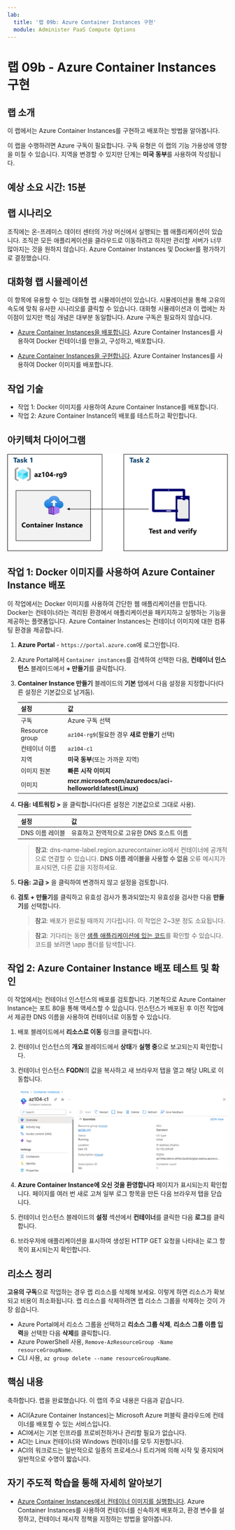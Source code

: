 ```yaml
---
lab:
  title: '랩 09b: Azure Container Instances 구현'
  module: Administer PaaS Compute Options
---
```


# 랩 09b - Azure Container Instances 구현

## 랩 소개

이 랩에서는 Azure Container Instances를 구현하고 배포하는 방법을 알아봅니다.

이 랩을 수행하려면 Azure 구독이 필요합니다. 구독 유형은 이 랩의 기능 가용성에 영향을 미칠 수 있습니다. 지역을 변경할 수 있지만 단계는 **미국 동부**를 사용하여 작성됩니다.

## 예상 소요 시간: 15분

## 랩 시나리오

조직에는 온-프레미스 데이터 센터의 가상 머신에서 실행되는 웹 애플리케이션이 있습니다. 조직은 모든 애플리케이션을 클라우드로 이동하려고 하지만 관리할 서버가 너무 많아지는 것을 원하지 않습니다. Azure Container Instances 및 Docker를 평가하기로 결정했습니다. 
## 대화형 랩 시뮬레이션

이 항목에 유용할 수 있는 대화형 랩 시뮬레이션이 있습니다. 시뮬레이션을 통해 고유의 속도에 맞춰 유사한 시나리오를 클릭할 수 있습니다. 대화형 시뮬레이션과 이 랩에는 차이점이 있지만 핵심 개념은 대부분 동일합니다. Azure 구독은 필요하지 않습니다.

+ [Azure Container Instances을 배포합니다](https://mslearn.cloudguides.com/en-us/guides/AZ-900%20Exam%20Guide%20-%20Azure%20Fundamentals%20Exercise%203). Azure Container Instances를 사용하여 Docker 컨테이너를 만들고, 구성하고, 배포합니다.
  
+ [Azure Container Instances을 구현합니다](https://mslabs.cloudguides.com/guides/AZ-104%20Exam%20Guide%20-%20Microsoft%20Azure%20Administrator%20Exercise%2014).  Azure Container Instances를 사용하여 Docker 이미지를 배포합니다. 

## 작업 기술

- 작업 1: Docker 이미지를 사용하여 Azure Container Instance를 배포합니다.
- 작업 2: Azure Container Instance의 배포를 테스트하고 확인합니다.


## 아키텍처 다이어그램

![작업 다이어그램.](../media/az104-lab09b-aci-architecture.png)

## 작업 1: Docker 이미지를 사용하여 Azure Container Instance 배포

이 작업에서는 Docker 이미지를 사용하여 간단한 웹 애플리케이션을 만듭니다. Docker는 컨테이너라는 격리된 환경에서 애플리케이션을 패키지하고 실행하는 기능을 제공하는 플랫폼입니다. Azure Container Instances는 컨테이너 이미지에 대한 컴퓨팅 환경을 제공합니다.

1. **Azure Portal** - `https://portal.azure.com`에 로그인합니다.

1. Azure Portal에서 `Container instances`를 검색하여 선택한 다음, **컨테이너 인스턴스** 블레이드에서 **+ 만들기**를 클릭합니다.

1. **Container Instance 만들기** 블레이드의 **기본** 탭에서 다음 설정을 지정합니다(다른 설정은 기본값으로 남겨둠).

    | 설정 | 값 |
    | ---- | ---- |
    | 구독 | Azure 구독 선택 |
    | Resource group | `az104-rg9`(필요한 경우 **새로 만들기** 선택) |
    | 컨테이너 이름 | `az104-c1` |
    | 지역 | **미국 동부**(또는 가까운 지역)|
    | 이미지 원본 | **빠른 시작 이미지** |
    | 이미지 | **mcr.microsoft.com/azuredocs/aci-helloworld:latest(Linux)** |

1. **다음: 네트워킹 >** 을 클릭합니다(다른 설정은 기본값으로 그대로 사용).

    | 설정 | 값 |
    | --- | --- |
    | DNS 이름 레이블 | 유효하고 전역적으로 고유한 DNS 호스트 이름 |

    >**참고**: dns-name-label.region.azurecontainer.io에서 컨테이너에 공개적으로 연결할 수 있습니다. **DNS 이름 레이블을 사용할 수 없음** 오류 메시지가 표시되면, 다른 값을 지정하세요.

1. **다음: 고급 >** 을 클릭하여 변경하지 않고 설정을 검토합니다.

 1. **검토 + 만들기**를 클릭하고 유효성 검사가 통과되었는지 유효성을 검사한 다음 **만들기**를 선택합니다.

    >**참고**: 배포가 완료될 때까지 기다립니다. 이 작업은 2~3분 정도 소요됩니다.

    >**참고**: 기다리는 동안 [샘플 애플리케이션에 있는 코드](https://github.com/Azure-Samples/aci-helloworld)를 확인할 수 있습니다. 코드를 보려면 \\app 폴더를 탐색합니다.

## 작업 2: Azure Container Instance 배포 테스트 및 확인 

이 작업에서는 컨테이너 인스턴스의 배포를 검토합니다. 기본적으로 Azure Container Instance는 포트 80을 통해 액세스할 수 있습니다. 인스턴스가 배포된 후 이전 작업에서 제공한 DNS 이름을 사용하여 컨테이너로 이동할 수 있습니다.

1. 배포 블레이드에서 **리소스로 이동** 링크를 클릭합니다.

1. 컨테이너 인스턴스의 **개요** 블레이드에서 **상태**가 **실행 중**으로 보고되는지 확인합니다.

1. 컨테이너 인스턴스 **FQDN**의 값을 복사하고 새 브라우저 탭을 열고 해당 URL로 이동합니다.

     ![포털의 ACI 개요 페이지 스크린샷](../media/az104-lab09b-aci-overview.png)

1. **Azure Container Instance에 오신 것을 환영합니다** 페이지가 표시되는지 확인합니다. 페이지를 여러 번 새로 고쳐 일부 로그 항목을 만든 다음 브라우저 탭을 닫습니다.  

1. 컨테이너 인스턴스 블레이드의 **설정** 섹션에서 **컨테이너**를 클릭한 다음 **로그**를 클릭합니다.

1. 브라우저에 애플리케이션을 표시하여 생성된 HTTP GET 요청을 나타내는 로그 항목이 표시되는지 확인합니다.
   
## 리소스 정리

**고유의 구독**으로 작업하는 경우 랩 리소스를 삭제해 보세요. 이렇게 하면 리소스가 확보되고 비용이 최소화됩니다. 랩 리소스를 삭제하려면 랩 리소스 그룹을 삭제하는 것이 가장 쉽습니다. 

+ Azure Portal에서 리소스 그룹을 선택하고 **리소스 그룹 삭제**, **리소스 그룹 이름 입력**을 선택한 다음 **삭제**를 클릭합니다.
+ Azure PowerShell 사용, `Remove-AzResourceGroup -Name resourceGroupName`.
+ CLI 사용, `az group delete --name resourceGroupName`.


## 핵심 내용

축하합니다. 랩을 완료했습니다. 이 랩의 주요 내용은 다음과 같습니다. 

+ ACI(Azure Container Instances)는 Microsoft Azure 퍼블릭 클라우드에 컨테이너를 배포할 수 있는 서비스입니다.
+ ACI에서는 기본 인프라를 프로비전하거나 관리할 필요가 없습니다.
+ ACI는 Linux 컨테이너와 Windows 컨테이너를 모두 지원합니다.
+ ACI의 워크로드는 일반적으로 일종의 프로세스나 트리거에 의해 시작 및 중지되며 일반적으로 수명이 짧습니다. 

## 자기 주도적 학습을 통해 자세히 알아보기

+ [Azure Container Instances에서 컨테이너 이미지를 실행합니다](https://learn.microsoft.com/training/modules/create-run-container-images-azure-container-instances/). Azure Container Instances를 사용하여 컨테이너를 신속하게 배포하고, 환경 변수를 설정하고, 컨테이너 재시작 정책을 지정하는 방법을 알아봅니다.

    

